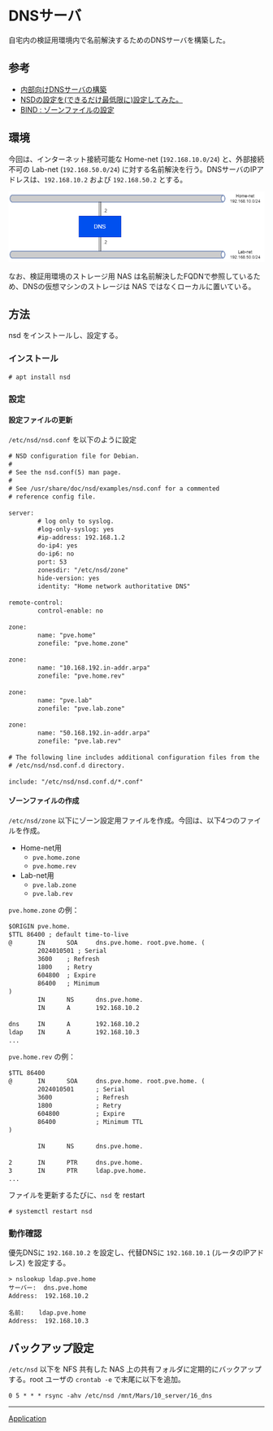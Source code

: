 # DNSサーバ
自宅内の検証用環境内で名前解決するためのDNSサーバを構築した。

## 参考
- [内部向けDNSサーバの構築](https://mako-note.com/ja/dns/)
- [NSDの設定を(できるだけ最低限に)設定してみた。](https://qiita.com/higasa_JJ/items/878611ec347efd2c333a)
- [BIND : ゾーンファイルの設定](https://www.server-world.info/query?os=Debian_12&p=dns&f=3)

## 環境
今回は、インターネット接続可能な Home-net (`192.168.10.0/24`) と、外部接続不可の Lab-net (`192.168.50.0/24`) に対する名前解決を行う。DNSサーバのIPアドレスは、`192.168.10.2` および `192.168.50.2` とする。


![](fig/01_env.drawio.png)

なお、検証用環境のストレージ用 NAS は名前解決したFQDNで参照しているため、DNSの仮想マシンのストレージは NAS ではなくローカルに置いている。

## 方法
nsd をインストールし、設定する。

### インストール
```
# apt install nsd
```

### 設定
#### 設定ファイルの更新
`/etc/nsd/nsd.conf` を以下のように設定

```
# NSD configuration file for Debian.
#
# See the nsd.conf(5) man page.
#
# See /usr/share/doc/nsd/examples/nsd.conf for a commented
# reference config file.

server:
        # log only to syslog.
        #log-only-syslog: yes
        #ip-address: 192.168.1.2
        do-ip4: yes
        do-ip6: no
        port: 53
        zonesdir: "/etc/nsd/zone"
        hide-version: yes
        identity: "Home network authoritative DNS"

remote-control:
        control-enable: no

zone:
        name: "pve.home"
        zonefile: "pve.home.zone"

zone:
        name: "10.168.192.in-addr.arpa"
        zonefile: "pve.home.rev"

zone:
        name: "pve.lab"
        zonefile: "pve.lab.zone"

zone:
        name: "50.168.192.in-addr.arpa"
        zonefile: "pve.lab.rev"

# The following line includes additional configuration files from the
# /etc/nsd/nsd.conf.d directory.

include: "/etc/nsd/nsd.conf.d/*.conf"
```

#### ゾーンファイルの作成
`/etc/nsd/zone` 以下にゾーン設定用ファイルを作成。今回は、以下4つのファイルを作成。

- Home-net用
  - `pve.home.zone`
  - `pve.home.rev`
- Lab-net用
  - `pve.lab.zone`
  - `pve.lab.rev`

`pve.home.zone` の例：

```
$ORIGIN pve.home.
$TTL 86400 ; default time-to-live
@       IN      SOA     dns.pve.home. root.pve.home. (
        2024010501 ; Serial
        3600    ; Refresh
        1800    ; Retry
        604800  ; Expire
        86400   ; Minimum
)
        IN      NS      dns.pve.home.
        IN      A       192.168.10.2

dns     IN      A       192.168.10.2
ldap    IN      A       192.168.10.3
...
```

`pve.home.rev` の例：

```
$TTL 86400
@       IN      SOA     dns.pve.home. root.pve.home. (
        2024010501      ; Serial
        3600            ; Refresh
        1800            ; Retry
        604800          ; Expire
        86400           ; Minimum TTL
)

        IN      NS      dns.pve.home.

2       IN      PTR     dns.pve.home.
3       IN      PTR     ldap.pve.home.
...
```

ファイルを更新するたびに、`nsd` を restart

```
# systemctl restart nsd
```

### 動作確認
優先DNSに `192.168.10.2` を設定し、代替DNSに `192.168.10.1` (ルータのIPアドレス) を設定する。

```
> nslookup ldap.pve.home
サーバー:  dns.pve.home
Address:  192.168.10.2

名前:    ldap.pve.home
Address:  192.168.10.3
```

## バックアップ設定
`/etc/nsd` 以下を NFS 共有した NAS 上の共有フォルダに定期的にバックアップする。root ユーザの `crontab -e` で末尾に以下を追加。


```
0 5 * * * rsync -ahv /etc/nsd /mnt/Mars/10_server/16_dns
```

---

[Application](../README.md)
